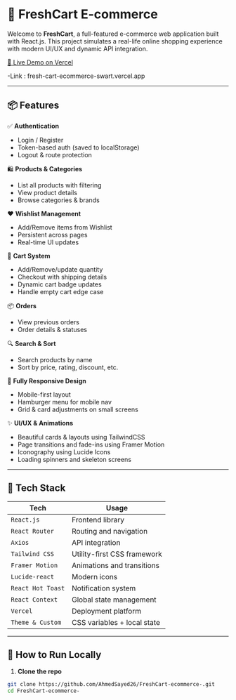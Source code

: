 # 🛒 FreshCart E-commerce

Welcome to **FreshCart**, a full-featured e-commerce web application built with React.js. This project simulates a real-life online shopping experience with modern UI/UX and dynamic API integration.

[🔴 Live Demo on Vercel](fresh-cart-ecommerce-swart.vercel.app)

-Link : fresh-cart-ecommerce-swart.vercel.app

---

## 📦 Features

✅ **Authentication**  
- Login / Register  
- Token-based auth (saved to localStorage)  
- Logout & route protection  

🛍️ **Products & Categories**  
- List all products with filtering  
- View product details  
- Browse categories & brands  

❤️ **Wishlist Management**  
- Add/Remove items from Wishlist  
- Persistent across pages  
- Real-time UI updates  

🛒 **Cart System**  
- Add/Remove/update quantity  
- Checkout with shipping details  
- Dynamic cart badge updates  
- Handle empty cart edge case  

📦 **Orders**  
- View previous orders  
- Order details & statuses  

🔍 **Search & Sort**  
- Search products by name  
- Sort by price, rating, discount, etc.  

📱 **Fully Responsive Design**  
- Mobile-first layout  
- Hamburger menu for mobile nav  
- Grid & card adjustments on small screens  

✨ **UI/UX & Animations**  
- Beautiful cards & layouts using TailwindCSS  
- Page transitions and fade-ins using Framer Motion  
- Iconography using Lucide Icons  
- Loading spinners and skeleton screens

---

## 🧰 Tech Stack

| Tech             | Usage                           |
|------------------|----------------------------------|
| `React.js`        | Frontend library                 |
| `React Router`    | Routing and navigation           |
| `Axios`           | API integration                  |
| `Tailwind CSS`    | Utility-first CSS framework      |
| `Framer Motion`   | Animations and transitions       |
| `Lucide-react`    | Modern icons                     |
| `React Hot Toast` | Notification system              |
| `React Context`   | Global state management          |
| `Vercel`          | Deployment platform              |
| `Theme & Custom`  | CSS variables + local state      |

---

## 🚀 How to Run Locally

1. **Clone the repo**  
```bash
git clone https://github.com/AhmedSayed26/FreshCart-ecommerce-.git
cd FreshCart-ecommerce-
